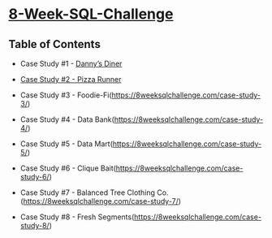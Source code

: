# [8-Week-SQL-Challenge](https://8weeksqlchallenge.com/)

## Table of Contents
-	Case Study #1 - [Danny’s Diner](https://8weeksqlchallenge.com/case-study-1/)

-	[Case Study #2 - Pizza Runner](https://8weeksqlchallenge.com/case-study-2/)

-	Case Study #3 - Foodie-Fi(https://8weeksqlchallenge.com/case-study-3/)

-	Case Study #4 - Data Bank(https://8weeksqlchallenge.com/case-study-4/)

-	Case Study #5 - Data Mart(https://8weeksqlchallenge.com/case-study-5/)

-	Case Study #6 - Clique Bait(https://8weeksqlchallenge.com/case-study-6/)

-	Case Study #7 - Balanced Tree Clothing Co.(https://8weeksqlchallenge.com/case-study-7/)

-	Case Study #8 - Fresh Segments(https://8weeksqlchallenge.com/case-study-8/)
